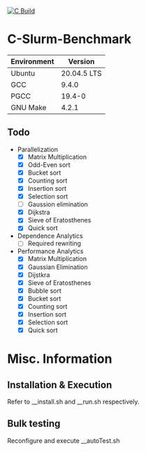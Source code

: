 [![C Build](https://github.com/ThompsonA93/C-Slurm-Benchmark/actions/workflows/build.yml/badge.svg)](https://github.com/ThompsonA93/C-Slurm-Benchmark/actions/workflows/build.yml)

# C-Slurm-Benchmark
| Environment | Version |
| ----------- | ------- |
| Ubuntu | 20.04.5 LTS |
| GCC | 9.4.0 |
| PGCC | 19.4-0 |
| GNU Make | 4.2.1 |

## Todo
- Parallelization
  - [X] Matrix Multiplication
  - [X] Odd-Even sort
  - [X] Bucket sort
  - [X] Counting sort
  - [X] Insertion sort
  - [X] Selection sort
  - [ ] Gaussion elimination
  - [X] Dijkstra
  - [X] Sieve of Eratosthenes
  - [X] Quick sort
- Dependence Analytics
  - [ ] Required rewriting
- Performance Analytics
  - [x] Matrix Multiplication
  - [x] Gaussian Elimination
  - [x] Dijstkra
  - [x] Sieve of Eratosthenes
  - [x] Bubble sort
  - [x] Bucket sort
  - [x] Counting sort
  - [x] Insertion sort
  - [x] Selection sort
  - [x] Quick sort
 
# Misc. Information
## Installation & Execution 
Refer to __install.sh and __run.sh respectively.

## Bulk testing
Reconfigure and execute __autoTest.sh
